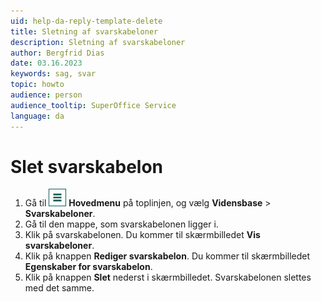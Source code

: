 ```yaml
---
uid: help-da-reply-template-delete
title: Sletning af svarskabeloner
description: Sletning af svarskabeloner
author: Bergfrid Dias
date: 03.16.2023
keywords: sag, svar
topic: howto
audience: person
audience_tooltip: SuperOffice Service
language: da
---
```


# Slet svarskabelon

1. Gå til ![ikonet][img1] **Hovedmenu** på toplinjen, og vælg **Vidensbase** > **Svarskabeloner**.
1. Gå til den mappe, som svarskabelonen ligger i.
1. Klik på svarskabelonen. Du kommer til skærmbilledet **Vis svarskabeloner**.
1. Klik på knappen **Rediger svarskabelon**. Du kommer til skærmbilledet **Egenskaber for svarskabelon**.
1. Klik på knappen **Slet** nederst i skærmbilledet. Svarskabelonen slettes med det samme.

<!-- Referenced links -->

<!-- Referenced images -->
[img1]: ../../../../media/icons/main-menu.png
